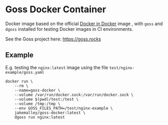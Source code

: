# Goss Docker Container

Docker image based on the official [Docker in Docker](https://hub.docker.com/_/docker) image , with `goss` and `dgoss` installed for testing Docker images in CI environments.

See the Goss project here: https://goss.rocks

## Example

E.g. testing the `nginx:latest` image using the file `test/nginx-example/goss.yaml`
```
docker run \
    --rm \
    --name=goss-docker \
    --volume /var/run/docker.sock:/var/run/docker.sock \
    --volume $(pwd)/test:/test \
    --volume /tmp:/tmp \
    --env GOSS_FILES_PATH=/test/nginx-example \
    jakemalley/goss-docker:latest \
    dgoss run nginx:latest
```